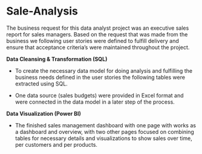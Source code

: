 # Sale-Analysis
The business request for this data analyst project was an executive sales report for sales managers. Based on the request that was made from the business we following user stories were defined to fulfill delivery and ensure that acceptance criteria’s were maintained throughout the project.

__Data Cleansing & Transformation (SQL)__

  - To create the necessary data model for doing analysis and fulfilling the business needs defined in the user stories the following tables were extracted using SQL.

  - One data source (sales budgets) were provided in Excel format and were connected in the data model in a later step of the process.

__Data Visualization (Power BI)__

  - The finished sales management dashboard with one page with works as a dashboard and overview, with two other pages focused on combining tables for necessary details and visualizations to show sales over time, per customers and per products.
